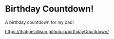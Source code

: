 # Birthday Countdown!
A birthday countdown for my dad!

https://thatjoelallison.github.io/birthdayCountdown/
